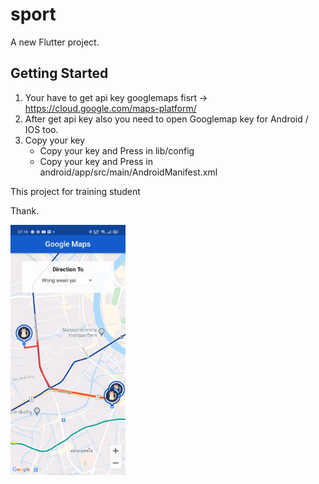 # sport

A new Flutter project.

## Getting Started

1. Your have to get api key googlemaps fisrt -> https://cloud.google.com/maps-platform/
2. After get api key also you need to open Googlemap key for Android / IOS too.
3. Copy your key 
    - Copy your key and Press in lib/config 
    - Copy your key and Press in android/app/src/main/AndroidManifest.xml

This project for training student

Thank.

<img src='assets/demo/googlemap.jpg' height='400' />